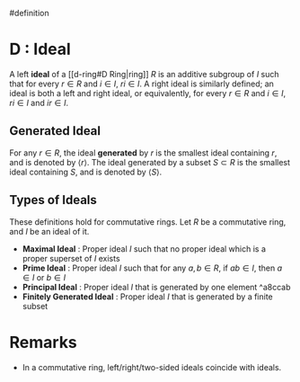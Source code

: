 #definition 
# D : Ideal
A left **ideal** of a [[d-ring#D Ring|ring]] $R$ is an additive subgroup of $I$ such that for every $r\in R$ and $i\in I$, $ri\in I$.
A right ideal is similarly defined; an ideal is both a left and right ideal, or equivalently, for every $r\in R$ and $i\in I$, $ri\in I$ and $ir\in I$.

## Generated Ideal
For any $r\in R$, the ideal **generated** by $r$ is the smallest ideal containing $r$, and is denoted by $\langle r\rangle$. 
The ideal generated by a subset $S\subset R$ is the smallest ideal containing $S$, and is denoted by $\langle S\rangle$.

## Types of Ideals
These definitions hold for commutative rings. Let $R$ be a commutative ring, and $I$ be an ideal of it.
- **Maximal Ideal** : Proper ideal $I$ such that no proper ideal which is a proper superset of $I$ exists
- **Prime Ideal** : Proper ideal $I$ such that for any $a,b\in R$, if $ab\in I$, then $a\in I$ or $b\in I$
- **Principal Ideal** : Proper ideal $I$ that is generated by one element ^a8ccab
- **Finitely Generated Ideal** : Proper ideal $I$ that is generated by a finite subset
# Remarks
- In a commutative ring, left/right/two-sided ideals coincide with ideals.